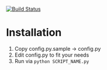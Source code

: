 [![Build Status](https://travis-ci.org/MySolace/DataToolkit.svg?branch=feat-travis-ci)](https://travis-ci.org/MySolace/DataToolkit)

# Installation
1. Copy config.py.sample -> config.py
2. Edit config.py to fit your needs
3. Run via `python SCRIPT_NAME.py`
